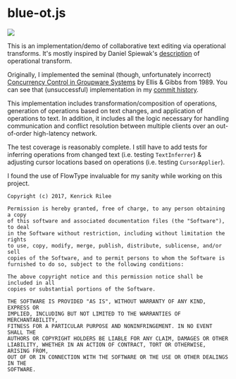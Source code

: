 # blue-ot.js

![](http://cricklet.github.io/images/blue.gif)

This is an implementation/demo of collaborative text editing via operational transforms. It's mostly inspired by Daniel Spiewak's [description](http://www.codecommit.com/blog/java/understanding-and-applying-operational-transformation) of operational transform.

Originally, I implemented the seminal (though, unfortunately incorrect) [Concurrency Control in Groupware Systems](https://www.lri.fr/~mbl/ENS/CSCW/2012/papers/Ellis-SIGMOD89.pdf) by Ellis & Gibbs from 1989. You can see that (unsuccessful) implementation in my [commit history](https://github.com/cricklet/blue.js/commit/749d94b6122dfb90130523bb14a1f734e7de54c4).

This implementation includes transformation/composition of operations, generation of operations based on text changes, and application of operations to text. In addition, it includes all the logic necessary for handling communication and conflict resolution between multiple clients over an out-of-order high-latency network.

The test coverage is reasonably complete. I still have to add tests for inferring operations from changed text (i.e. testing `TextInferrer`) & adjusting cursor locations based on operations (i.e. testing `CursorApplier`).

I found the use of FlowType invaluable for my sanity while working on this project.

```
Copyright (c) 2017, Kenrick Rilee

Permission is hereby granted, free of charge, to any person obtaining a copy
of this software and associated documentation files (the "Software"), to deal
in the Software without restriction, including without limitation the rights
to use, copy, modify, merge, publish, distribute, sublicense, and/or sell
copies of the Software, and to permit persons to whom the Software is
furnished to do so, subject to the following conditions:

The above copyright notice and this permission notice shall be included in all
copies or substantial portions of the Software.

THE SOFTWARE IS PROVIDED "AS IS", WITHOUT WARRANTY OF ANY KIND, EXPRESS OR
IMPLIED, INCLUDING BUT NOT LIMITED TO THE WARRANTIES OF MERCHANTABILITY,
FITNESS FOR A PARTICULAR PURPOSE AND NONINFRINGEMENT. IN NO EVENT SHALL THE
AUTHORS OR COPYRIGHT HOLDERS BE LIABLE FOR ANY CLAIM, DAMAGES OR OTHER
LIABILITY, WHETHER IN AN ACTION OF CONTRACT, TORT OR OTHERWISE, ARISING FROM,
OUT OF OR IN CONNECTION WITH THE SOFTWARE OR THE USE OR OTHER DEALINGS IN THE
SOFTWARE.
```
